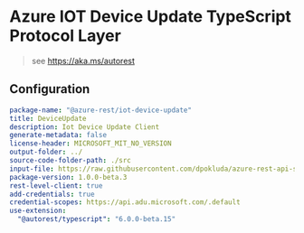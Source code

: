 # Azure IOT Device Update TypeScript Protocol Layer

> see https://aka.ms/autorest

## Configuration

```yaml
package-name: "@azure-rest/iot-device-update"
title: DeviceUpdate
description: Iot Device Update Client
generate-metadata: false
license-header: MICROSOFT_MIT_NO_VERSION
output-folder: ../
source-code-folder-path: ./src
input-file: https://raw.githubusercontent.com/dpokluda/azure-rest-api-specs/bbf13b0366e5863ce65f84d588ed5681326af0cb/specification/deviceupdate/data-plane/Microsoft.DeviceUpdate/stable/2022-10-01/deviceupdate.json
package-version: 1.0.0-beta.3
rest-level-client: true
add-credentials: true
credential-scopes: https://api.adu.microsoft.com/.default
use-extension:
  "@autorest/typescript": "6.0.0-beta.15"
```
